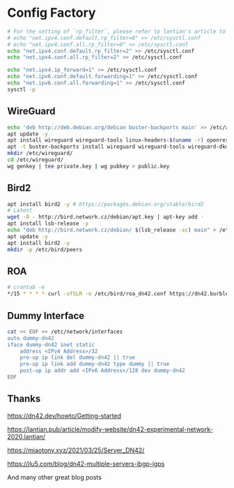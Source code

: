 # Config Factory

```bash
# For the setting of `rp_filter`, please refer to lantian's article to choose by yourself
# echo "net.ipv4.conf.default.rp_filter=0" >> /etc/sysctl.conf
# echo "net.ipv4.conf.all.rp_filter=0" >> /etc/sysctl.conf
echo "net.ipv4.conf.default.rp_filter=2" >> /etc/sysctl.conf
echo "net.ipv4.conf.all.rp_filter=2" >> /etc/sysctl.conf

echo "net.ipv4.ip_forward=1" >> /etc/sysctl.conf
echo "net.ipv6.conf.default.forwarding=1" >> /etc/sysctl.conf
echo "net.ipv6.conf.all.forwarding=1" >> /etc/sysctl.conf
sysctl -p
```

## WireGuard

```bash
echo 'deb http://deb.debian.org/debian buster-backports main' >> /etc/apt/sources.list # Debian 10
apt update -y
apt install wireguard wireguard-tools linux-headers-$(uname -r) openresolv -y # Debian 11
apt -t buster-backports install wireguard wireguard-tools wireguard-dkms linux-headers-$(uname -r) openresolv -y# Debian 10
mkdir /etc/wireguard/
cd /etc/wireguard/
wg genkey | tee private.key | wg pubkey > public.key
```

## Bird2

```bash
apt install bird2 -y # https://packages.debian.org/stable/bird2
# Latest
wget -O - http://bird.network.cz/debian/apt.key | apt-key add -
apt install lsb-release -y
echo "deb http://bird.network.cz/debian/ $(lsb_release -sc) main" > /etc/apt/sources.list.d/bird.list
apt update -y
apt install bird2 -y
mkdir -p /etc/bird/peers
```

## ROA

```bash
# crontab -e
*/15 * * * * curl -sfSLR -o /etc/bird/roa_dn42.conf https://dn42.burble.com/roa/dn42_roa_bird2_4.conf && curl -sfSLR -o /etc/bird/roa_dn42_v6.conf https://dn42.burble.com/roa/dn42_roa_bird2_6.conf && /usr/sbin/birdc c 1> /dev/null
```

## Dummy Interface

```bash
cat << EOF >> /etc/network/interfaces
auto dummy-dn42
iface dummy-dn42 inet static
    address <IPv4 Address>/32
    pre-up ip link del dummy-dn42 || true
    pre-up ip link add dummy-dn42 type dummy || true
    post-up ip addr add <IPv6 Address>/128 dev dummy-dn42
EOF
```

## Thanks

https://dn42.dev/howto/Getting-started

https://lantian.pub/article/modify-website/dn42-experimental-network-2020.lantian/

https://miaotony.xyz/2021/03/25/Server_DN42/

https://jlu5.com/blog/dn42-multiple-servers-ibgp-igps

And many other great blog posts
